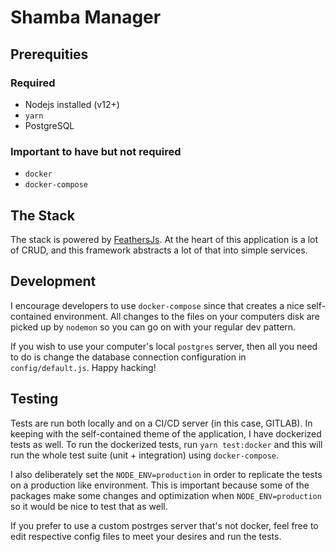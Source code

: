 # Shamba Manager

## Prerequities

### Required

- Nodejs installed (v12+)
- `yarn`
- PostgreSQL

### Important to have but not required

- `docker`
- `docker-compose`

## The Stack

The stack is powered by [FeathersJs](https://feathersjs.com/). At the heart
of this application is a lot of CRUD, and this framework abstracts a lot of
that into simple services.

## Development

I encourage developers to use `docker-compose` since that creates a nice
self-contained environment. All changes to the files on your computers
disk are picked up by `nodemon` so you can go on with your regular dev
pattern.

If you wish to use your computer's local `postgres` server, then all
you need to do is change the database connection configuration in
`config/default.js`. Happy hacking!

## Testing

Tests are run both locally and on a CI/CD server (in this case, GITLAB). In
keeping with the self-contained theme of the application, I have dockerized
tests as well. To run the dockerized tests, run `yarn test:docker` and this
will run the whole test suite (unit + integration) using `docker-compose`.

I also deliberately set the `NODE_ENV=production` in order to replicate
the tests on a production like environment. This is important because some
of the packages make some changes and optimization when `NODE_ENV=production`
so it would be nice to test that as well.

If you prefer to use a custom postrges server that's not docker,
feel free to edit respective config files to meet your desires and run the
tests.
